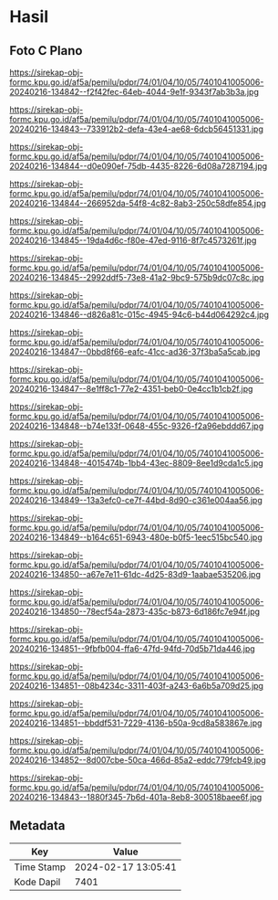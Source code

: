 # Hasil

## Foto C Plano

https://sirekap-obj-formc.kpu.go.id/af5a/pemilu/pdpr/74/01/04/10/05/7401041005006-20240216-134842--f2f42fec-64eb-4044-9e1f-9343f7ab3b3a.jpg

https://sirekap-obj-formc.kpu.go.id/af5a/pemilu/pdpr/74/01/04/10/05/7401041005006-20240216-134843--733912b2-defa-43e4-ae68-6dcb56451331.jpg

https://sirekap-obj-formc.kpu.go.id/af5a/pemilu/pdpr/74/01/04/10/05/7401041005006-20240216-134844--d0e090ef-75db-4435-8226-6d08a7287194.jpg

https://sirekap-obj-formc.kpu.go.id/af5a/pemilu/pdpr/74/01/04/10/05/7401041005006-20240216-134844--266952da-54f8-4c82-8ab3-250c58dfe854.jpg

https://sirekap-obj-formc.kpu.go.id/af5a/pemilu/pdpr/74/01/04/10/05/7401041005006-20240216-134845--19da4d6c-f80e-47ed-9116-8f7c4573261f.jpg

https://sirekap-obj-formc.kpu.go.id/af5a/pemilu/pdpr/74/01/04/10/05/7401041005006-20240216-134845--2992ddf5-73e8-41a2-9bc9-575b9dc07c8c.jpg

https://sirekap-obj-formc.kpu.go.id/af5a/pemilu/pdpr/74/01/04/10/05/7401041005006-20240216-134846--d826a81c-015c-4945-94c6-b44d064292c4.jpg

https://sirekap-obj-formc.kpu.go.id/af5a/pemilu/pdpr/74/01/04/10/05/7401041005006-20240216-134847--0bbd8f66-eafc-41cc-ad36-37f3ba5a5cab.jpg

https://sirekap-obj-formc.kpu.go.id/af5a/pemilu/pdpr/74/01/04/10/05/7401041005006-20240216-134847--8e1ff8c1-77e2-4351-beb0-0e4cc1b1cb2f.jpg

https://sirekap-obj-formc.kpu.go.id/af5a/pemilu/pdpr/74/01/04/10/05/7401041005006-20240216-134848--b74e133f-0648-455c-9326-f2a96ebddd67.jpg

https://sirekap-obj-formc.kpu.go.id/af5a/pemilu/pdpr/74/01/04/10/05/7401041005006-20240216-134848--4015474b-1bb4-43ec-8809-8ee1d9cda1c5.jpg

https://sirekap-obj-formc.kpu.go.id/af5a/pemilu/pdpr/74/01/04/10/05/7401041005006-20240216-134849--13a3efc0-ce7f-44bd-8d90-c361e004aa56.jpg

https://sirekap-obj-formc.kpu.go.id/af5a/pemilu/pdpr/74/01/04/10/05/7401041005006-20240216-134849--b164c651-6943-480e-b0f5-1eec515bc540.jpg

https://sirekap-obj-formc.kpu.go.id/af5a/pemilu/pdpr/74/01/04/10/05/7401041005006-20240216-134850--a67e7e11-61dc-4d25-83d9-1aabae535206.jpg

https://sirekap-obj-formc.kpu.go.id/af5a/pemilu/pdpr/74/01/04/10/05/7401041005006-20240216-134850--78ecf54a-2873-435c-b873-6d186fc7e94f.jpg

https://sirekap-obj-formc.kpu.go.id/af5a/pemilu/pdpr/74/01/04/10/05/7401041005006-20240216-134851--9fbfb004-ffa6-47fd-94fd-70d5b71da446.jpg

https://sirekap-obj-formc.kpu.go.id/af5a/pemilu/pdpr/74/01/04/10/05/7401041005006-20240216-134851--08b4234c-3311-403f-a243-6a6b5a709d25.jpg

https://sirekap-obj-formc.kpu.go.id/af5a/pemilu/pdpr/74/01/04/10/05/7401041005006-20240216-134851--bbddf531-7229-4136-b50a-9cd8a583867e.jpg

https://sirekap-obj-formc.kpu.go.id/af5a/pemilu/pdpr/74/01/04/10/05/7401041005006-20240216-134852--8d007cbe-50ca-466d-85a2-eddc779fcb49.jpg

https://sirekap-obj-formc.kpu.go.id/af5a/pemilu/pdpr/74/01/04/10/05/7401041005006-20240216-134843--1880f345-7b6d-401a-8eb8-300518baee6f.jpg


## Metadata

| Key        | Value               |
| ---------- | ------------------- |
| Time Stamp | 2024-02-17 13:05:41 |
| Kode Dapil | 7401                |




